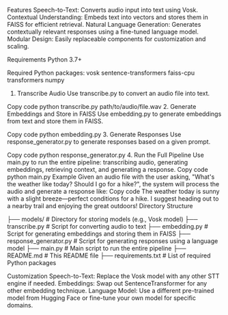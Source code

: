 Features
Speech-to-Text: Converts audio input into text using Vosk.
Contextual Understanding: Embeds text into vectors and stores them in FAISS for efficient retrieval.
Natural Language Generation: Generates contextually relevant responses using a fine-tuned language model.
Modular Design: Easily replaceable components for customization and scaling.


Requirements
Python 3.7+


Required Python packages:
vosk
sentence-transformers
faiss-cpu
transformers
numpy

1. Transcribe Audio
Use transcribe.py to convert an audio file into text.

Copy code
python transcribe.py path/to/audio/file.wav
2. Generate Embeddings and Store in FAISS
Use embedding.py to generate embeddings from text and store them in FAISS.

Copy code
python embedding.py
3. Generate Responses
Use response_generator.py to generate responses based on a given prompt.

Copy code
python response_generator.py
4. Run the Full Pipeline
Use main.py to run the entire pipeline: transcribing audio, generating embeddings, retrieving context, and generating a response.
Copy code
python main.py
Example
Given an audio file with the user asking, "What's the weather like today? Should I go for a hike?",
the system will process the audio and generate a response like:
Copy code
The weather today is sunny with a slight breeze—perfect conditions for a hike. I suggest heading out to a nearby trail and enjoying the great outdoors!
Directory Structure

├── models/                     # Directory for storing models (e.g., Vosk model)
├── transcribe.py               # Script for converting audio to text
├── embedding.py                # Script for generating embeddings and storing them in FAISS
├── response_generator.py       # Script for generating responses using a language model
├── main.py                     # Main script to run the entire pipeline
├── README.md                   # This README file
├── requirements.txt            # List of required Python packages


Customization
Speech-to-Text: Replace the Vosk model with any other STT engine if needed.
Embeddings: Swap out SentenceTransformer for any other embedding technique.
Language Model: Use a different pre-trained model from Hugging Face or fine-tune your own model for specific domains.